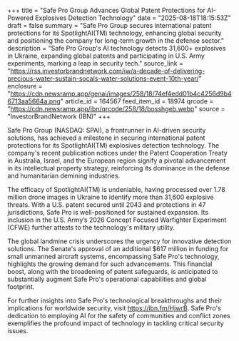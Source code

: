 +++
title = "Safe Pro Group Advances Global Patent Protections for AI-Powered Explosives Detection Technology"
date = "2025-08-18T18:15:53Z"
draft = false
summary = "Safe Pro Group secures international patent protections for its SpotlightAI(TM) technology, enhancing global security and positioning the company for long-term growth in the defense sector."
description = "Safe Pro Group's AI technology detects 31,600+ explosives in Ukraine, expanding global patents and participating in U.S. Army experiments, marking a leap in security tech."
source_link = "https://rss.investorbrandnetwork.com/iw/a-decade-of-delivering-precious-water-sustain-socals-water-solutions-event-10th-year/"
enclosure = "https://cdn.newsramp.app/genai/images/258/18/74ef4edd01b4c4256d9b46713aa5664a.png"
article_id = 164567
feed_item_id = 18974
qrcode = "https://cdn.newsramp.app/ibn/qrcode/258/18/bosshgeb.webp"
source = "InvestorBrandNetwork (IBN)"
+++

<p>Safe Pro Group (NASDAQ: SPAI), a frontrunner in AI-driven security solutions, has achieved a milestone in securing international patent protections for its SpotlightAI(TM) explosives detection technology. The company's recent publication notices under the Patent Cooperation Treaty in Australia, Israel, and the European region signify a pivotal advancement in its intellectual property strategy, reinforcing its dominance in the defense and humanitarian demining industries.</p><p>The efficacy of SpotlightAI(TM) is undeniable, having processed over 1.78 million drone images in Ukraine to identify more than 31,600 explosive threats. With a U.S. patent secured until 2043 and protections in 47 jurisdictions, Safe Pro is well-positioned for sustained expansion. Its inclusion in the U.S. Army’s 2026 Concept Focused Warfighter Experiment (CFWE) further attests to the technology's military utility.</p><p>The global landmine crisis underscores the urgency for innovative detection solutions. The Senate's approval of an additional $617 million in funding for small unmanned aircraft systems, encompassing Safe Pro's technology, highlights the growing demand for such advancements. This financial boost, along with the broadening of patent safeguards, is anticipated to substantially augment Safe Pro's operational capabilities and global footprint.</p><p>For further insights into Safe Pro's technological breakthroughs and their implications for worldwide security, visit <a href='https://ibn.fm/HjwrB' rel='nofollow' target='_blank'>https://ibn.fm/HjwrB</a>. Safe Pro's dedication to employing AI for the safety of communities and conflict zones exemplifies the profound impact of technology in tackling critical security issues.</p>